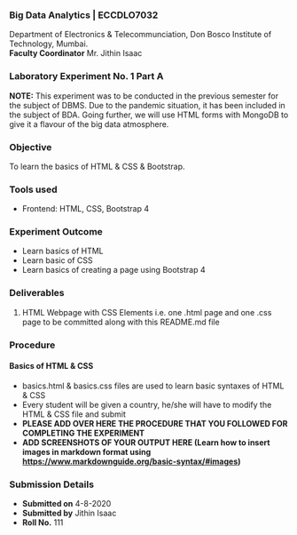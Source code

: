 ### Big Data Analytics | ECCDLO7032 
Department of Electronics & Telecommunciation, 
Don Bosco Institute of Technology, Mumbai.  
**Faculty Coordinator** Mr. Jithin Isaac

### Laboratory Experiment No. 1 Part A

 **NOTE:** This experiment was to be conducted in the previous semester for the subject of DBMS. Due to the pandemic situation, it has been included in the subject of BDA. Going further, we will use HTML forms with MongoDB to give it a flavour of the big data atmosphere.

### Objective  
To learn the basics of HTML & CSS & Bootstrap.

### Tools used  
- Frontend: HTML, CSS, Bootstrap 4 

### Experiment Outcome
- Learn basics of HTML  
- Learn basic of CSS
- Learn basics of creating a page using Bootstrap 4

### Deliverables
1. HTML Webpage with CSS Elements i.e. one .html page and one .css page to be committed along with this README.md file


### Procedure
#### Basics of HTML & CSS
- basics.html & basics.css files are used to learn basic syntaxes of HTML & CSS
- Every student will be given a country, he/she will have to modify the HTML & CSS file and submit
- **PLEASE ADD OVER HERE THE PROCEDURE THAT YOU FOLLOWED FOR COMPLETING THE EXPERIMENT**
- **ADD SCREENSHOTS OF YOUR OUTPUT HERE (Learn how to insert images in markdown format using https://www.markdownguide.org/basic-syntax/#images)**

### Submission Details
- **Submitted on** 4-8-2020
- **Submitted by** Jithin Isaac
- **Roll No.** 111
